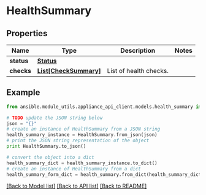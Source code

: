 # HealthSummary


## Properties
Name | Type | Description | Notes
------------ | ------------- | ------------- | -------------
**status** | [**Status**](Status.md) |  | 
**checks** | [**List[CheckSummary]**](CheckSummary.md) | List of health checks. | 

## Example

```python
from ansible.module_utils.appliance_api_client.models.health_summary import HealthSummary

# TODO update the JSON string below
json = "{}"
# create an instance of HealthSummary from a JSON string
health_summary_instance = HealthSummary.from_json(json)
# print the JSON string representation of the object
print HealthSummary.to_json()

# convert the object into a dict
health_summary_dict = health_summary_instance.to_dict()
# create an instance of HealthSummary from a dict
health_summary_form_dict = health_summary.from_dict(health_summary_dict)
```
[[Back to Model list]](../README.md#documentation-for-models) [[Back to API list]](../README.md#documentation-for-api-endpoints) [[Back to README]](../README.md)


